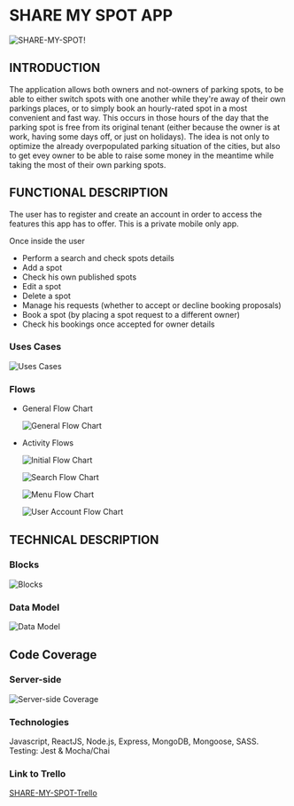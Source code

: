 # SHARE MY SPOT APP

![SHARE-MY-SPOT!](https://media.giphy.com/media/14lnAY0ejMcsfK/giphy.gif)

## INTRODUCTION
The application allows both owners and not-owners of parking spots, to be able to either switch spots with one another while they're away of their own parkings places, or to simply book an hourly-rated spot in a most convenient and fast way. This occurs in those hours of the day that the parking spot is free from its original tenant (either because the owner is at work, having some days off, or just on holidays). The idea is not only to optimize the already overpopulated parking situation of the cities, but also to get evey owner to be able to raise some money in the meantime while taking the most of their own parking spots.

## FUNCTIONAL DESCRIPTION

The user has to register and create an account in order to access the features this app has to offer. This is a private mobile only app.

Once inside the user

<ul>
    <li>Perform a search and check spots details</li>
    <li>Add a spot</li>
    <li>Check his own published spots</li>
    <li>Edit a spot</li>
    <li>Delete a spot</li>
    <li>Manage his requests (whether to accept or decline booking proposals)</li>
    <li>Book a spot (by placing a spot request to a different owner)</li>
    <li>Check his bookings once accepted for owner details</li>
</ul>

### Uses Cases

![Uses Cases](./images/usesCases.png)

### Flows

- General Flow Chart 

    ![General Flow Chart](./images/generalFlow.png)

- Activity Flows

    ![Initial Flow Chart](./images/initialFlow.png)

    ![Search Flow Chart](./images/searchFlow.png)
    
    ![Menu Flow Chart](./images/menuFlow.png)
    
    ![User Account Flow Chart](./images/userAccountFlow.png)

## TECHNICAL DESCRIPTION

### Blocks

![Blocks](./images/blocks.png)

### Data Model

![Data Model](./images/dataModel.png)

## Code Coverage

### Server-side

![Server-side Coverage](./images/coverage.png)

### Technologies

Javascript, ReactJS, Node.js, Express, MongoDB, Mongoose, SASS. Testing: Jest & Mocha/Chai

### Link to Trello

[SHARE-MY-SPOT-Trello](https://trello.com/invite/b/T1biXFk4/6978107c189c0ea0306c12300d4b77c9/share-my-spot)